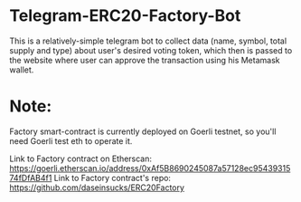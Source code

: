# Telegram-ERC20-Factory-Bot

This is a relatively-simple telegram bot to collect data (name, symbol, total supply and type) about user's desired voting token, which then is passed to the website where user can approve the transaction using his Metamask wallet.

# Note:

Factory smart-contract is currently deployed on Goerli testnet, so you'll need Goerli test eth to operate it.

Link to Factory contract on Etherscan: https://goerli.etherscan.io/address/0xAf5B8690245087a57128ec9543931574fDfAB4f1
Link to Factory contract's repo: https://github.com/daseinsucks/ERC20Factory


